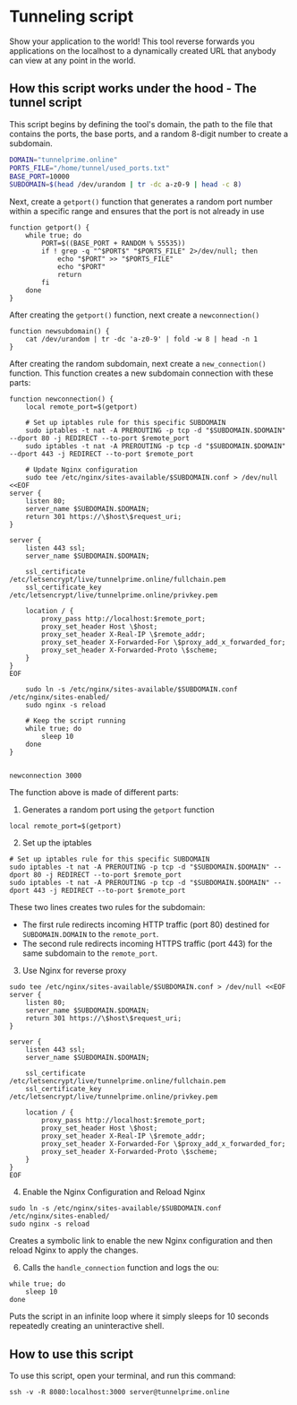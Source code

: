 # Tunneling script

Show your application to the world! This tool reverse forwards you applications on the localhost to a dynamically created URL that anybody can view at any point in the world.

## How this script works under the hood - The tunnel script

This script begins by defining the tool's domain, the path to the file that contains the ports, the base ports, and a random 8-digit number to create a subdomain.


```sh
DOMAIN="tunnelprime.online"
PORTS_FILE="/home/tunnel/used_ports.txt"
BASE_PORT=10000
SUBDOMAIN=$(head /dev/urandom | tr -dc a-z0-9 | head -c 8)

```

Next, create a `getport()` function that generates a random port number within a specific range and ensures that the port is not already in use

```
function getport() {
    while true; do
        PORT=$((BASE_PORT + RANDOM % 55535))
        if ! grep -q "^$PORT$" "$PORTS_FILE" 2>/dev/null; then
            echo "$PORT" >> "$PORTS_FILE"
            echo "$PORT"
            return
        fi
    done
}
```

After creating the `getport()` function, next create a `newconnection()` 

```
function newsubdomain() {
    cat /dev/urandom | tr -dc 'a-z0-9' | fold -w 8 | head -n 1
}
```
 
After creating the random subdomain, next create a `new_connection()` function. This function creates a new subdomain connection with these parts:


```
function newconnection() {
    local remote_port=$(getport)

    # Set up iptables rule for this specific SUBDOMAIN
    sudo iptables -t nat -A PREROUTING -p tcp -d "$SUBDOMAIN.$DOMAIN" --dport 80 -j REDIRECT --to-port $remote_port
    sudo iptables -t nat -A PREROUTING -p tcp -d "$SUBDOMAIN.$DOMAIN" --dport 443 -j REDIRECT --to-port $remote_port

    # Update Nginx configuration
    sudo tee /etc/nginx/sites-available/$SUBDOMAIN.conf > /dev/null <<EOF
server {
    listen 80;
    server_name $SUBDOMAIN.$DOMAIN;
    return 301 https://\$host\$request_uri;
}

server {
    listen 443 ssl;
    server_name $SUBDOMAIN.$DOMAIN;

    ssl_certificate /etc/letsencrypt/live/tunnelprime.online/fullchain.pem
    ssl_certificate_key /etc/letsencrypt/live/tunnelprime.online/privkey.pem

    location / {
        proxy_pass http://localhost:$remote_port;
        proxy_set_header Host \$host;
        proxy_set_header X-Real-IP \$remote_addr;
        proxy_set_header X-Forwarded-For \$proxy_add_x_forwarded_for;
        proxy_set_header X-Forwarded-Proto \$scheme;
    }
}
EOF

    sudo ln -s /etc/nginx/sites-available/$SUBDOMAIN.conf /etc/nginx/sites-enabled/
    sudo nginx -s reload

    # Keep the script running
    while true; do
        sleep 10
    done 
}


newconnection 3000

```

The function above is made of different parts:
1. Generates a random port using the `getport` function

```
local remote_port=$(getport)
```

2. Set up the iptables

```
# Set up iptables rule for this specific SUBDOMAIN
sudo iptables -t nat -A PREROUTING -p tcp -d "$SUBDOMAIN.$DOMAIN" --dport 80 -j REDIRECT --to-port $remote_port
sudo iptables -t nat -A PREROUTING -p tcp -d "$SUBDOMAIN.$DOMAIN" --dport 443 -j REDIRECT --to-port $remote_port

```
These two lines creates two rules for the subdomain:
- The first rule redirects incoming HTTP traffic (port 80) destined for `SUBDOMAIN.DOMAIN` to the `remote_port`.
- The second rule redirects incoming HTTPS traffic (port 443) for the same subdomain to the `remote_port`.

3. Use Nginx for reverse proxy

```
sudo tee /etc/nginx/sites-available/$SUBDOMAIN.conf > /dev/null <<EOF
server {
    listen 80;
    server_name $SUBDOMAIN.$DOMAIN;
    return 301 https://\$host\$request_uri;
}

server {
    listen 443 ssl;
    server_name $SUBDOMAIN.$DOMAIN;

    ssl_certificate /etc/letsencrypt/live/tunnelprime.online/fullchain.pem
    ssl_certificate_key /etc/letsencrypt/live/tunnelprime.online/privkey.pem

    location / {
        proxy_pass http://localhost:$remote_port;
        proxy_set_header Host \$host;
        proxy_set_header X-Real-IP \$remote_addr;
        proxy_set_header X-Forwarded-For \$proxy_add_x_forwarded_for;
        proxy_set_header X-Forwarded-Proto \$scheme;
    }
}
EOF
```

4. Enable the Nginx Configuration and Reload Nginx

```
sudo ln -s /etc/nginx/sites-available/$SUBDOMAIN.conf /etc/nginx/sites-enabled/
sudo nginx -s reload
```
Creates a symbolic link to enable the new Nginx configuration and then reload Nginx to apply the changes.

6. Calls the `handle_connection` function and logs the ou:
```
while true; do
    sleep 10
done 

```
Puts the script in an infinite loop where it simply sleeps for 10 seconds repeatedly creating an uninteractive shell.

## How to use this script
To use this script, open your terminal, and run this command:

```
ssh -v -R 8080:localhost:3000 server@tunnelprime.online
```

